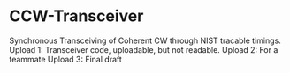 # CCW-Transceiver
Synchronous Transceiving of Coherent CW through NIST tracable timings.
Upload 1: Transceiver code, uploadable, but not readable.
Upload 2: For a teammate
Upload 3: Final draft
